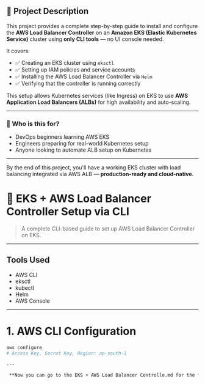 ## 📖 Project Description

This project provides a complete step-by-step guide to install and configure the **AWS Load Balancer Controller** on an **Amazon EKS (Elastic Kubernetes Service)** cluster using **only CLI tools** — no UI console needed.

It covers:

- ✅ Creating an EKS cluster using `eksctl`
- ✅ Setting up IAM policies and service accounts
- ✅ Installing the AWS Load Balancer Controller via `Helm`
- ✅ Verifying that the controller is running correctly

This setup allows Kubernetes services (like Ingress) on EKS to use **AWS Application Load Balancers (ALBs)** for high availability and auto-scaling.

---

### 🎯 Who is this for?

- DevOps beginners learning AWS EKS
- Engineers preparing for real-world Kubernetes setup
- Anyone looking to automate ALB setup on Kubernetes

---

By the end of this project, you'll have a working EKS cluster with load balancing integrated via AWS ALB — **production-ready and cloud-native**.


# 🚀 EKS + AWS Load Balancer Controller Setup via CLI

> A complete CLI-based guide to set up AWS Load Balancer Controller on EKS.

---

##  Tools Used

-  AWS CLI  
-  eksctl  
-  kubectl  
-  Helm  
-  AWS Console  

---

# 1. AWS CLI Configuration

```bash
aws configure
# Access Key, Secret Key, Region: ap-south-1

---

 **Now you can go to the EKS + AWS Load Balancer Controlle.md for the full project commands and configuration.**
